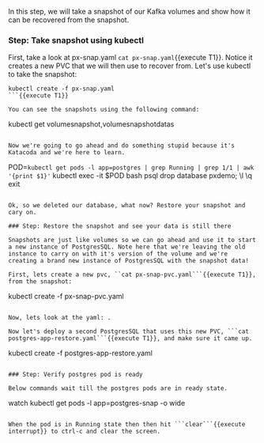 In this step, we will take a snapshot of our Kafka volumes and show how it can be recovered from the snapshot.

### Step: Take snapshot using kubectl

First, take a look at px-snap.yaml ```cat px-snap.yaml```{{execute T1}}. Notice it creates a new PVC that we will then use to recover from. Let's use kubectl to take the snapshot:

```
kubectl create -f px-snap.yaml
```{{execute T1}}

You can see the snapshots using the following command:
```
kubectl get volumesnapshot,volumesnapshotdatas
```{{execute T1}}

Now we're going to go ahead and do something stupid because it's Katacoda and we're here to learn.

```
POD=`kubectl get pods -l app=postgres | grep Running | grep 1/1 | awk '{print $1}'`
kubectl exec -it $POD bash
psql
drop database pxdemo;
\l
\q
exit
```{{execute T1}}

Ok, so we deleted our database, what now? Restore your snapshot and cary on.

### Step: Restore the snapshot and see your data is still there

Snapshots are just like volumes so we can go ahead and use it to start a new instance of PostgresSQL. Note here that we're leaving the old instance to carry on with it's version of the volume and we're creating a brand new instance of PostgresSQL with the snapshot data!

First, lets create a new pvc, ``cat px-snap-pvc.yaml```{{execute T1}},  from the snapshot:
```
kubectl create -f px-snap-pvc.yaml
```{{execute T1}}

Now, lets look at the yaml: .

Now let's deploy a second PostgresSQL that uses this new PVC, ```cat postgres-app-restore.yaml```{{execute T1}}, and make sure it came up.
```
kubectl create -f postgres-app-restore.yaml
```{{execute T1}}

### Step: Verify postgres pod is ready

Below commands wait till the postgres pods are in ready state.
```
watch kubectl get pods -l app=postgres-snap -o wide
```{{execute T1}}

When the pod is in Running state then then hit ```clear```{{execute interrupt}} to ctrl-c and clear the screen.
